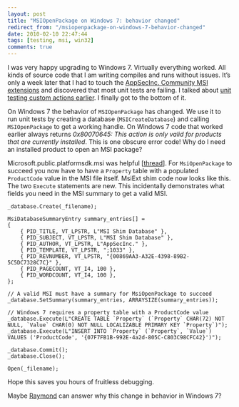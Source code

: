 ```yaml
---
layout: post
title: "MSIOpenPackage on Windows 7: behavior changed"
redirect_from: "/msiopenpackage-on-windows-7-behavior-changed"
date: 2010-02-10 22:47:44
tags: [testing, msi, win32]
comments: true
---
```

I was very happy upgrading to Windows 7. Virtually everything worked. All kinds of source code that I am writing compiles and runs without issues. It’s only a week later that I had to touch the [AppSecInc. Community MSI extensions](https://github.com/dblock/msiext) and discovered that most unit tests are failing. I talked about [unit testing custom actions earlier](/unit-testing-msi-custom-actions). I finally got to the bottom of it.

On Windows 7 the behavior of `MSIOpenPackage` has changed. We use it to run unit tests by creating a database (`MSICreateDatabase`) and calling `MSIOpenPackage` to get a working handle. On Windows 7 code that worked earlier always returns _0x80070645: This action is only valid for products that are currently installed_. This is one obscure error code! Why do I need an installed product to open an MSI package?

Microsoft.public.platformsdk.msi was helpful [[thread](http://groups.google.com/group/microsoft.public.platformsdk.msi/browse_thread/thread/5c3ffc48f1ecda30#)]. For `MsiOpenPackage` to succeed you now have to have a `Property` table with a populated `ProductCode` value in the MSI file itself. MsiExt shim code now looks like this. The two `Execute` statements are new. This incidentally demonstrates what fields you need in the MSI summary to get a valid MSI.

```vbscript
_database.Create(_filename);

MsiDatabaseSummaryEntry summary_entries[] =
{
    { PID_TITLE, VT_LPSTR, L"MSI Shim Database" },
    { PID_SUBJECT, VT_LPSTR, L"MSI Shim Database" },
    { PID_AUTHOR, VT_LPSTR, L"AppSecInc." },
    { PID_TEMPLATE, VT_LPSTR, ";1033" },
    { PID_REVNUMBER, VT_LPSTR, "{00869AA3-A32E-4398-89B2-5C5DC7328C7C}" },
    { PID_PAGECOUNT, VT_I4, 100 },
    { PID_WORDCOUNT, VT_I4, 100 },
};

// A valid MSI must have a summary for MsiOpenPackage to succeed
_database.SetSummary(summary_entries, ARRAYSIZE(summary_entries));

// Windows 7 requires a property table with a ProductCode value
_database.Execute(L"CREATE TABLE `Property` (`Property` CHAR(72) NOT NULL, `Value` CHAR(0) NOT NULL LOCALIZABLE PRIMARY KEY `Property`)");
_database.Execute(L"INSERT INTO `Property` (`Property`, `Value`) VALUES ('ProductCode', '{07F7FB1B-992E-4a2d-805C-C803C98CFC42}')");

_database.Commit();
_database.Close();

Open(_filename);
```

Hope this saves you hours of fruitless debugging.

Maybe [Raymond](http://blogs.msdn.com/oldnewthing/) can answer why this change in behavior in Windows 7?

